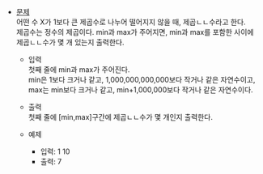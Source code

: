 - [문제](https://www.acmicpc.net/problem/1016)  
어떤 수 X가 1보다 큰 제곱수로 나누어 떨어지지 않을 때, 제곱ㄴㄴ수라고 한다.   
제곱수는 정수의 제곱이다. min과 max가 주어지면, min과 max를 포함한 사이에 제곱ㄴㄴ수가 몇 개 있는지 출력한다.
  
  - 입력  
  첫째 줄에 min과 max가 주어진다.  
  min은 1보다 크거나 같고, 1,000,000,000,000보다 작거나 같은 자연수이고,   
  max는 min보다 크거나 같고, min+1,000,000보다 작거나 같은 자연수이다.
  
  - 출력  
  첫째 줄에 [min,max]구간에 제곱ㄴㄴ수가 몇 개인지 출력한다.
  
  - 예제
    - 입력: 1 10
    - 출력: 7
  
  
